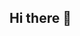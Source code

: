 ## Hi there 👋

<!--
**viviyyxu/viviyyxu** is a ✨ _special_ ✨ repository because its `README.md` (this file) appears on your GitHub profile.

Here are some ideas to get you started:

- 🔭 I’m currently working on networking design
- 🌱 I’m currently learning algrithms on optimization 
